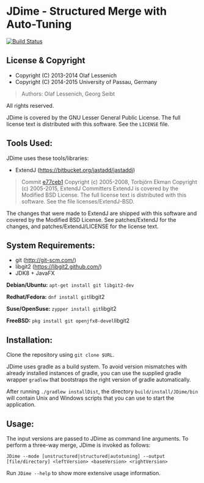 # JDime  -  Structured Merge with Auto-Tuning

[![Build Status](https://travis-ci.org/se-passau/jdime.svg?branch=master)](https://travis-ci.org/se-passau/jdime)

## License & Copyright
* Copyright (C) 2013-2014 Olaf Lessenich
* Copyright (C) 2014-2015 University of Passau, Germany
> Authors: Olaf Lessenich, Georg Seibt

All rights reserved.

JDime is covered by the GNU Lesser General Public License.
The full license text is distributed with this software. See the `LICENSE` file.

## Tools Used:
JDime uses these tools/libraries:

* ExtendJ (https://bitbucket.org/jastadd/jastaddj)
> Commit [e77ceb1](https://bitbucket.org/extendj/extendj/src/e77ceb1)
> Copyright (c) 2005-2008, Torbjörn Ekman
> Copyright (c) 2005-2015, ExtendJ Committers
> ExtendJ is covered by the Modified BSD License.
> The full license text is distributed with this software.
> See the file licenses/ExtendJ-BSD.

The changes that were made to ExtendJ are shipped with this software
and covered by the Modified BSD License.
See patches/ExtendJ for the changes,
and patches/ExtendJ/LICENSE for the license text.

## System Requirements:
* git (http://git-scm.com/)
* libgit2 (https://libgit2.github.com/)
* JDK8 + JavaFX

__Debian/Ubuntu:__
`apt-get install git libgit2-dev`

__Redhat/Fedora:__
`dnf install git`libgit2

__Suse/OpenSuse:__
`zypper install git`libgit2

__FreeBSD:__
`pkg install git openjfx8-devel`libgit2

## Installation:
Clone the repository using `git clone $URL`.

JDime uses gradle as a build system.
To avoid version mismatches with already installed instances of gradle, you can use the supplied gradle wrapper `gradlew` that bootstraps the right version of gradle automatically.


After running `./gradlew installDist`, the directory `build/install/JDime/bin` will contain Unix and Windows scripts that you can use to start the application.

## Usage:
The input versions are passed to JDime as command line arguments. To perform a three-way merge, JDime is invoked as follows:

`JDime --mode [unstructured|structured|autotuning] --output [file/directory] <leftVersion> <baseVersion> <rightVersion>`

Run `JDime --help` to show more extensive usage information.
